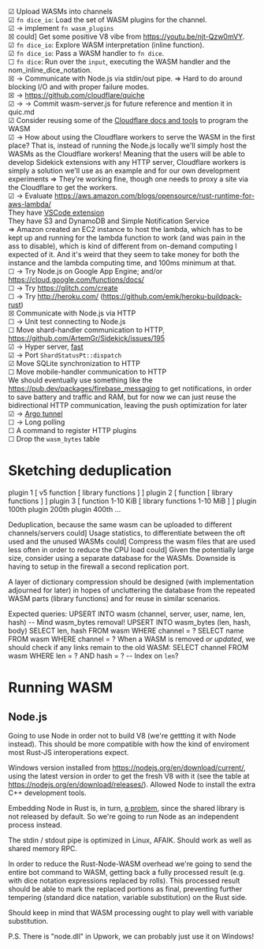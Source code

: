 
☑ Upload WASMs into channels  
☑ `fn dice_io`: Load the set of WASM plugins for the channel.  
☑ → implement `fn wasm_plugins`  
☒ could] Get some positive V8 vibe from https://youtu.be/njt-Qzw0mVY.  
☑ `fn dice_io`: Explore WASM interpretation (inline function).  
☑ `fn dice_io`: Pass a WASM handler to `fn dice`.  
☐ `fn dice`: Run over the `input`, executing the WASM handler and the nom_inline_dice_notation.  
☒ → Communicate with Node.js via stdin/out pipe. ⇒ Hard to do around blocking I/O and with proper failure modes.  
☒ → https://github.com/cloudflare/quiche  
☑ → → Commit wasm-server.js for future reference and mention it in quic.md  
☑ Consider reusing some of the [Cloudflare docs and tools](https://workers.cloudflare.com/docs/tutorials/build-a-rustwasm-function/) to program the WASM  
☑ → How about using the Cloudflare workers to serve the WASM in the first place? That is, instead of running the Node.js locally we'll simply host the WASMs as the Cloudflare workers! Meaning that the users will be able to develop Sidekick extensions with any HTTP server, Cloudflare workers is simply a solution we'll use as an example and for our own development experiments ⇒ They're working fine, though one needs to proxy a site via the Cloudflare to get the workers.  
☑ → Evaluate https://aws.amazon.com/blogs/opensource/rust-runtime-for-aws-lambda/  
    They have [VSCode extension](https://aws.amazon.com/visualstudiocode/)  
    They have S3 and DynamoDB and Simple Notification Service  
    ⇒ Amazon created an EC2 instance to host the lambda, which has to be kept up and running for the lambda function to work (and was pain in the ass to disable), which is kind of different from on-demand computing I expected of it. And it's weird that they seem to take money for both the instance and the lambda computing time, and 100ms minimum at that.  
☐ → Try Node.js on Google App Engine; and/or https://cloud.google.com/functions/docs/  
☐ → Try https://glitch.com/create  
☐ → Try http://heroku.com/ (https://github.com/emk/heroku-buildpack-rust)  
☒ Communicate with Node.js via HTTP  
☐ → Unit test connecting to Node.js  
☐ Move shard-handler communication to HTTP, https://github.com/ArtemGr/Sidekick/issues/195  
☑ → Hyper server, [fast](https://www.techempower.com/benchmarks/#section=data-r18&hw=ph&test=plaintext)  
☑ → Port `ShardStatusPt::dispatch`  
☑ Move SQLite synchronization to HTTP  
☐ Move mobile-handler communication to HTTP  
  We should eventually use something like the https://pub.dev/packages/firebase_messaging to get notifications, in order to save battery and traffic and RAM, but for now we can just reuse the bidirectional HTTP communication, leaving the push optimization for later  
☑ → [Argo tunnel](https://github.com/cloudflare/cloudflared)  
☐ → Long polling  
☐ A command to register HTTP plugins  
☐ Drop the `wasm_bytes` table  

# Sketching deduplication

plugin 1 [ v5 function [ library functions ] ]
plugin 2 [ function [ library functions ] ]
plugin 3 [ function 1-10 KiB [ library functions 1-10 MiB ] ]
plugin 100th
plugin 200th
plugin 400th
...

Deduplication, because the same wasm can be uploaded to different channels/servers
could] Usage statistics, to differentiate between the oft used and the unused WASMs
could] Compress the wasm files that are used less often in order to reduce the CPU load
could] Given the potentially large size, consider using a separate database for the WASMs.
  Downside is having to setup in the firewall a second replication port.

A layer of dictionary compression should be designed (with implementation adjourned for later)
in hopes of uncluttering the database from the repeated WASM parts (library functions)
and for reuse in similar scenarios.

Expected queries:
UPSERT INTO wasm (channel, server, user, name, len, hash)  -- Mind wasm_bytes removal!
UPSERT INTO wasm_bytes (len, hash, body)
SELECT len, hash FROM wasm WHERE channel = ?
SELECT name FROM wasm WHERE channel = ?
When a WASM is removed *or updated*, we should check if any links remain to the old WASM:
SELECT channel FROM wasm WHERE len = ? AND hash = ?  -- Index on `len`?

# Running WASM

## Node.js

Going to use Node in order not to build V8 (we're gettting it with Node instead).
This should be more compatible with how the kind of enviroment most Rust-JS interoperations expect.

Windows version installed from https://nodejs.org/en/download/current/, using the latest version in order to get the fresh V8 with it (see the table at https://nodejs.org/en/download/releases/). Allowed Node to install the extra C++ development tools.

Embedding Node in Rust is, in turn, [a problem](https://github.com/nodejs/node/issues/24028), since the shared library is not released by default. So we're going to run Node as an independent process instead.

The stdin / stdout pipe is optimized in Linux, AFAIK. Should work as well as shared memory RPC.

In order to reduce the Rust-Node-WASM overhead we're going to send the entire bot command to WASM, getting back a fully processed result (e.g. with dice notation expressions replaced by rolls).
This processed result should be able to mark the replaced portions as final, preventing further tempering (standard dice natation, variable substitution) on the Rust side.

Should keep in mind that WASM processing ought to play well with variable substitution.

P.S. There is "node.dll" in Upwork, we can probably just use it on Windows!

